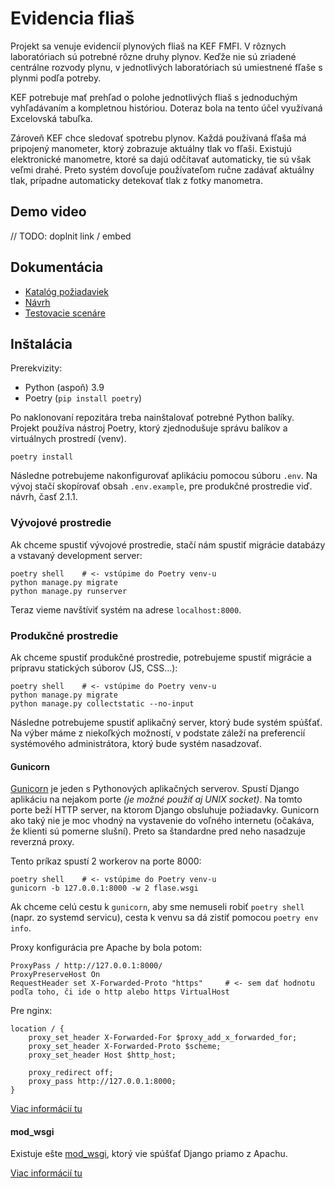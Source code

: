 # Evidencia fliaš

Projekt sa venuje evidencií plynových fliaš na KEF FMFI. V rôznych laboratóriach sú
potrebné rôzne druhy plynov. Keďže nie sú zriadené centrálne rozvody plynu, v jednotlivých
laboratóriach sú umiestnené fľaše s plynmi podľa potreby.

KEF potrebuje mať prehľad o polohe jednotlivých fliaš s jednoduchým vyhľadávaním a kompletnou históriou.
Doteraz bola na tento účel využívaná Excelovská tabuľka.

Zároveň KEF chce sledovať spotrebu plynov. Každá používaná fľaša má pripojený manometer, ktorý zobrazuje
aktuálny tlak vo fľaši. Existujú elektronické manometre, ktoré sa dajú odčítavať automaticky, tie sú však
veľmi drahé. Preto systém dovoľuje používateľom ručne zadávať aktuálny tlak, prípadne automaticky detekovať
tlak z fotky manometra.

## Demo video

// TODO: doplnit link / embed

## Dokumentácia

- [Katalóg požiadaviek](./docs/katalog.pdf)
- [Návrh](./docs/navrh.pdf)
- [Testovacie scenáre](./docs/testing.pdf)

## Inštalácia

Prerekvizity:

- Python (aspoň) 3.9
- Poetry (`pip install poetry`)

Po naklonovaní repozitára treba nainštalovať potrebné Python balíky. Projekt používa nástroj Poetry,
ktorý zjednodušuje správu balíkov a virtuálnych prostredí (venv).

```shell
poetry install
```

Následne potrebujeme nakonfigurovať aplikáciu pomocou súboru `.env`. Na vývoj stačí skopírovať obsah `.env.example`,
pre produkčné prostredie viď. návrh, časť 2.1.1.

### Vývojové prostredie

Ak chceme spustiť vývojové prostredie, stačí nám spustiť migrácie databázy a vstavaný development server:

```shell
poetry shell    # <- vstúpime do Poetry venv-u
python manage.py migrate
python manage.py runserver
```

Teraz vieme navštíviť systém na adrese `localhost:8000`.

### Produkčné prostredie

Ak chceme spustiť produkčné prostredie, potrebujeme spustiť migrácie a prípravu statických súborov (JS, CSS...):

```shell
poetry shell    # <- vstúpime do Poetry venv-u
python manage.py migrate
python manage.py collectstatic --no-input
```

Následne potrebujeme spustiť aplikačný server, ktorý bude systém spúšťať. Na výber máme z niekoľkých možností,
v podstate záleží na preferencií systémového administrátora, ktorý bude systém nasadzovať.

#### Gunicorn

[Gunicorn](https://gunicorn.org) je jeden s Pythonových aplikačných serverov. Spustí Django aplikáciu na
nejakom porte *(je možné použiť aj UNIX socket)*. Na tomto porte beží HTTP server, na ktorom Django obsluhuje
požiadavky. Gunicorn ako taký nie je moc vhodný na vystavenie do voľného internetu (očakáva, že klienti sú
pomerne slušní). Preto sa štandardne pred neho nasadzuje reverzná proxy.

Tento príkaz spustí 2 workerov na porte 8000:

```shell
poetry shell    # <- vstúpime do Poetry venv-u
gunicorn -b 127.0.0.1:8000 -w 2 flase.wsgi
```

Ak chceme celú cestu k `gunicorn`, aby sme nemuseli robiť `poetry shell` (napr. zo systemd servicu), cesta k
venvu sa dá zistiť pomocou `poetry env info`.

Proxy konfigurácia pre Apache by bola potom:

```
ProxyPass / http://127.0.0.1:8000/
ProxyPreserveHost On
RequestHeader set X-Forwarded-Proto "https"     # <- sem dať hodnotu podľa toho, či ide o http alebo https VirtualHost
```

Pre nginx:

```
location / {
    proxy_set_header X-Forwarded-For $proxy_add_x_forwarded_for;
    proxy_set_header X-Forwarded-Proto $scheme;
    proxy_set_header Host $http_host;

    proxy_redirect off;
    proxy_pass http://127.0.0.1:8000;
}
```

[Viac informácií tu](https://docs.djangoproject.com/en/5.0/howto/deployment/wsgi/gunicorn/)

#### mod_wsgi

Existuje ešte [mod_wsgi](https://modwsgi.readthedocs.io/en/develop/), ktorý vie spúšťať Django priamo z Apachu.

[Viac informácií tu](https://docs.djangoproject.com/en/5.0/howto/deployment/wsgi/modwsgi/)
